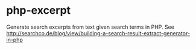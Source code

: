 php-excerpt
===========

Generate search excerpts from text given search terms in PHP.
See http://searchco.de/blog/view/building-a-search-result-extract-generator-in-php
